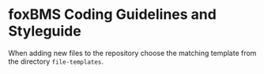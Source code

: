 # foxBMS Coding Guidelines and Styleguide

When adding new files to the repository choose the matching template from the
directory `file-templates`.
